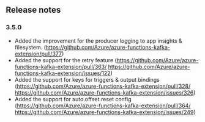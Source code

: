 ## Release notes
<!-- Please add your release notes in the following format:
- My change description (#PR/#issue)
-->

### 3.5.0
- Added the improvement for the producer logging to app insights & filesystem. (https://github.com/Azure/azure-functions-kafka-extension/pull/377)
- Added the support for the retry feature (https://github.com/Azure/azure-functions-kafka-extension/pull/363/ https://github.com/Azure/azure-functions-kafka-extension/issues/122)
- Added the support for keys for triggers & output bindings (https://github.com/Azure/azure-functions-kafka-extension/pull/328/ https://github.com/Azure/azure-functions-kafka-extension/issues/326)
- Added the support for auto.offset.reset config (https://github.com/Azure/azure-functions-kafka-extension/pull/364/ https://github.com/Azure/azure-functions-kafka-extension/issues/249)